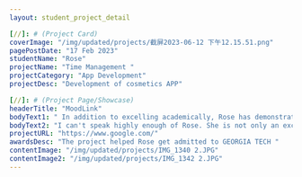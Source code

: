 ```yaml
---
layout: student_project_detail

[//]: # (Project Card)
coverImage: "/img/updated/projects/截屏2023-06-12 下午12.15.51.png"
pagePostDate: "17 Feb 2023"
studentName: "Rose"
projectName: "Time Management "
projectCategory: "App Development"
projectDesc: "Development of cosmetics APP"

[//]: # (Project Page/Showcase)
headerTitle: "MoodLink"
bodyText1: " In addition to excelling academically, Rose has demonstrated her innovative spirit and sense of responsibility. MoodLink, an AI chat program she developed, is a notable project. This program uses artificial intelligence technology to help people relieve depression and promote the development of positive psychology. Today, as society pays more and more attention to mental health, Rose's use of technology to contribute to this field is enough to show that she has a broad vision, compassion, and is committed to using her technological talents to improve people's lives."
bodyText2: "I can't speak highly enough of Rose. She is not only an excellent student, but also a young scientist with a high sense of responsibility and social awareness. Her talent and tenacity give her endless possibilities for the future. I look forward to seeing her achieve more at Georgia Tech and in her future career, and make greater contributions to technology and society."
projectURL: "https://www.google.com/"
awardsDesc: "The project helped Rose get admitted to GEORGIA TECH "
contentImage: "/img/updated/projects/IMG_1340 2.JPG"
contentImage2: "/img/updated/projects/IMG_1342 2.JPG"
---
```

